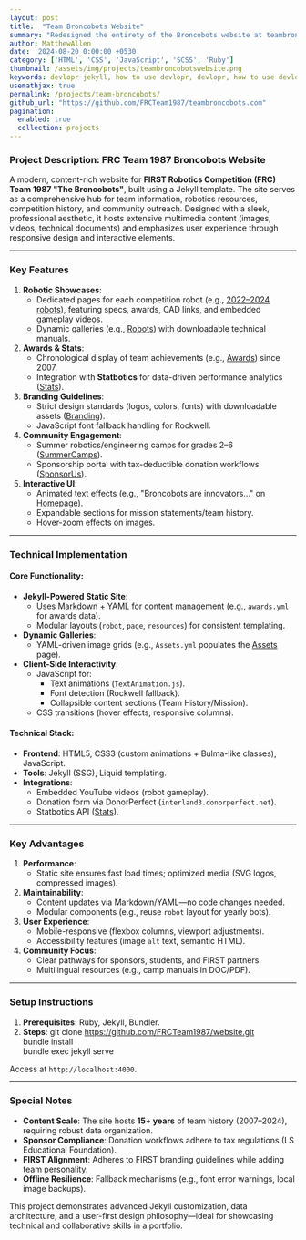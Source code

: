 ```yaml
---
layout: post
title:  "Team Broncobots Website"
summary: "Redesigned the entirety of the Broncobots website at teambroncobots.com"
author: MatthewAllen
date: '2024-08-20 0:00:00 +0530'
category: ['HTML', 'CSS', 'JavaScript', 'SCSS', 'Ruby']
thumbnail: /assets/img/projects/teambroncobotswebsite.png
keywords: devlopr jekyll, how to use devlopr, devlopr, how to use devlopr-jekyll, devlopr-jekyll tutorial,best jekyll themes, multi languages and tags
usemathjax: true
permalink: /projects/team-broncobots/
github_url: "https://github.com/FRCTeam1987/teambroncobots.com"
pagination:
  enabled: true
  collection: projects
---
```


### Project Description: FRC Team 1987 Broncobots Website
A modern, content-rich website for **FIRST Robotics Competition (FRC) Team 1987 "The Broncobots"**, built using a Jekyll template. The site serves as a comprehensive hub for team information, robotics resources, competition history, and community outreach. Designed with a sleek, professional aesthetic, it hosts extensive multimedia content (images, videos, technical documents) and emphasizes user experience through responsive design and interactive elements.

---

### Key Features
1. **Robotic Showcases**:
    - Dedicated pages for each competition robot (e.g., [2022–2024 robots](2022Robot.md)), featuring specs, awards, CAD links, and embedded gameplay videos.
    - Dynamic galleries (e.g., [Robots](Assets.yml)) with downloadable technical manuals.
2. **Awards & Stats**:
    - Chronological display of team achievements (e.g., [Awards](awards.yml)) since 2007.
    - Integration with **Statbotics** for data-driven performance analytics ([Stats](Stats.md)).
3. **Branding Guidelines**:
    - Strict design standards (logos, colors, fonts) with downloadable assets ([Branding](Branding.md)).
    - JavaScript font fallback handling for Rockwell.
4. **Community Engagement**:
    - Summer robotics/engineering camps for grades 2–6 ([SummerCamps](SummerCamps.md)).
    - Sponsorship portal with tax-deductible donation workflows ([SponsorUs](SponsorUs.md)).
5. **Interactive UI**:
    - Animated text effects (e.g., "Broncobots are innovators..." on [Homepage](index.md)).
    - Expandable sections for mission statements/team history.
    - Hover-zoom effects on images.

---

### Technical Implementation
#### Core Functionality:
- **Jekyll-Powered Static Site**:
    - Uses Markdown + YAML for content management (e.g., `awards.yml` for awards data).
    - Modular layouts (`robot`, `page`, `resources`) for consistent templating.
- **Dynamic Galleries**:
    - YAML-driven image grids (e.g., `Assets.yml` populates the [Assets](assets.md) page).
- **Client-Side Interactivity**:
    - JavaScript for:
        - Text animations (`TextAnimation.js`).
        - Font detection (Rockwell fallback).
        - Collapsible content sections (Team History/Mission).
    - CSS transitions (hover effects, responsive columns).

#### Technical Stack:
- **Frontend**: HTML5, CSS3 (custom animations + Bulma-like classes), JavaScript.
- **Tools**: Jekyll (SSG), Liquid templating.
- **Integrations**:
    - Embedded YouTube videos (robot gameplay).
    - Donation form via DonorPerfect (`interland3.donorperfect.net`).
    - Statbotics API ([Stats](Stats.md)).

---

### Key Advantages
1. **Performance**:
    - Static site ensures fast load times; optimized media (SVG logos, compressed images).
2. **Maintainability**:
    - Content updates via Markdown/YAML—no code changes needed.
    - Modular components (e.g., reuse `robot` layout for yearly bots).
3. **User Experience**:
    - Mobile-responsive (flexbox columns, viewport adjustments).
    - Accessibility features (image `alt` text, semantic HTML).
4. **Community Focus**:
    - Clear pathways for sponsors, students, and FIRST partners.
    - Multilingual resources (e.g., camp manuals in DOC/PDF).

---

### Setup Instructions
1. **Prerequisites**: Ruby, Jekyll, Bundler.
2. **Steps**:
   git clone https://github.com/FRCTeam1987/website.git  
   bundle install  
   bundle exec jekyll serve  

Access at `http://localhost:4000`.

---

### Special Notes
- **Content Scale**: The site hosts **15+ years** of team history (2007–2024), requiring robust data organization.
- **Sponsor Compliance**: Donation workflows adhere to tax regulations (LS Educational Foundation).
- **FIRST Alignment**: Adheres to FIRST branding guidelines while adding team personality.
- **Offline Resilience**: Fallback mechanisms (e.g., font error warnings, local image backups).

This project demonstrates advanced Jekyll customization, data architecture, and a user-first design philosophy—ideal for showcasing technical and collaborative skills in a portfolio.